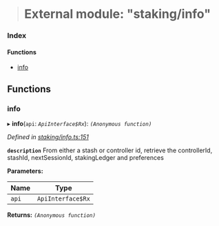 > # External module: "staking/info"

### Index

#### Functions

* [info](_staking_info_.md#info)

## Functions

###  info

▸ **info**(`api`: *`ApiInterface$Rx`*): *`(Anonymous function)`*

*Defined in [staking/info.ts:151](https://github.com/polkadot-js/api/blob/7229a5f/packages/api-derive/src/staking/info.ts#L151)*

**`description`** From either a stash or controller id, retrieve the controllerId, stashId, nextSessionId, stakingLedger and preferences

**Parameters:**

Name | Type |
------ | ------ |
`api` | `ApiInterface$Rx` |

**Returns:** *`(Anonymous function)`*